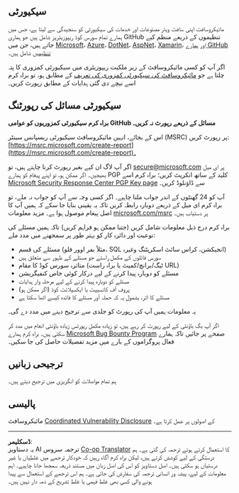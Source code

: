<!--
CO_OP_TRANSLATOR_METADATA:
{
  "original_hash": "5e1b8da31aae9cca3d53ad243fa3365a",
  "translation_date": "2025-08-29T12:50:02+00:00",
  "source_file": "SECURITY.md",
  "language_code": "ur"
}
-->
## سیکیورٹی

مائیکروسافٹ اپنی سافٹ ویئر مصنوعات اور خدمات کی سیکیورٹی کو سنجیدگی سے لیتا ہے، جس میں ہمارے تمام سورس کوڈ ریپوزیٹریز شامل ہیں جو ہماری GitHub تنظیموں کے ذریعے منظم کیے جاتے ہیں، جن میں [Microsoft](https://github.com/Microsoft)، [Azure](https://github.com/Azure)، [DotNet](https://github.com/dotnet)، [AspNet](https://github.com/aspnet)، [Xamarin](https://github.com/xamarin)، اور [ہمارے GitHub تنظیمیں](https://opensource.microsoft.com/) شامل ہیں۔

اگر آپ کو کسی مائیکروسافٹ کے زیر ملکیت ریپوزیٹری میں سیکیورٹی کمزوری کا پتہ چلتا ہے جو [مائیکروسافٹ کی سیکیورٹی کمزوری کی تعریف](https://docs.microsoft.com/previous-versions/tn-archive/cc751383(v=technet.10)?WT.mc_id=academic-77952-leestott) کے مطابق ہو، تو براہ کرم اسے نیچے دی گئی ہدایات کے مطابق رپورٹ کریں۔

## سیکیورٹی مسائل کی رپورٹنگ

**براہ کرم سیکیورٹی کمزوریوں کو عوامی GitHub مسائل کے ذریعے رپورٹ نہ کریں۔**

اس کے بجائے، انہیں مائیکروسافٹ سیکیورٹی ریسپانس سینٹر (MSRC) پر رپورٹ کریں: [https://msrc.microsoft.com/create-report](https://msrc.microsoft.com/create-report)۔

اگر آپ لاگ ان کیے بغیر رپورٹ کرنا چاہتے ہیں، تو [secure@microsoft.com](mailto:secure@microsoft.com) پر ای میل بھیجیں۔ اگر ممکن ہو، تو اپنے پیغام کو ہمارے PGP کلید کے ساتھ انکرپٹ کریں؛ براہ کرم اسے [Microsoft Security Response Center PGP Key page](https://www.microsoft.com/en-us/msrc/pgp-key-msrc) سے ڈاؤنلوڈ کریں۔

آپ کو 24 گھنٹوں کے اندر جواب ملنا چاہیے۔ اگر کسی وجہ سے آپ کو جواب نہ ملے، تو براہ کرم ای میل کے ذریعے دوبارہ رابطہ کریں تاکہ یہ یقینی بنایا جا سکے کہ ہمیں آپ کا اصل پیغام موصول ہوا ہے۔ مزید معلومات [microsoft.com/msrc](https://www.microsoft.com/msrc) پر دستیاب ہیں۔

براہ کرم درج ذیل معلومات شامل کریں (جتنا ممکن ہو فراہم کریں) تاکہ ہمیں مسئلے کی نوعیت اور دائرہ کار کو بہتر طور پر سمجھنے میں مدد ملے:

  * مسئلے کی قسم (مثلاً بفر اوور فلو، SQL انجیکشن، کراس سائٹ اسکرپٹنگ وغیرہ)
  * سورس فائلوں کے مکمل راستے جو مسئلے کے ظہور سے متعلق ہیں
  * متاثرہ سورس کوڈ کا مقام (ٹیگ/برانچ/کمیٹ یا براہ راست URL)
  * مسئلے کو دوبارہ پیدا کرنے کے لیے درکار کوئی خاص کنفیگریشن
  * مسئلے کو دوبارہ پیدا کرنے کے لیے مرحلہ وار ہدایات
  * پروف آف کانسیپٹ یا ایکسپلائٹ کوڈ (اگر ممکن ہو)
  * مسئلے کا اثر، بشمول یہ کہ حملہ آور مسئلے کا فائدہ کیسے اٹھا سکتا ہے

یہ معلومات ہمیں آپ کی رپورٹ کو جلدی سے ترجیح دینے میں مدد دے گی۔

اگر آپ بگ باؤنٹی کے لیے رپورٹ کر رہے ہیں، تو زیادہ مکمل رپورٹس زیادہ باؤنٹی انعام میں مدد کر سکتی ہیں۔ براہ کرم ہمارے [Microsoft Bug Bounty Program](https://microsoft.com/msrc/bounty) صفحے پر جائیں تاکہ ہمارے فعال پروگراموں کے بارے میں مزید تفصیلات حاصل کی جا سکیں۔

## ترجیحی زبانیں

ہم تمام مواصلات کو انگریزی میں ترجیح دیتے ہیں۔

## پالیسی

مائیکروسافٹ [Coordinated Vulnerability Disclosure](https://www.microsoft.com/en-us/msrc/cvd) کے اصولوں پر عمل کرتا ہے۔

---

**ڈسکلیمر**:  
یہ دستاویز AI ترجمہ سروس [Co-op Translator](https://github.com/Azure/co-op-translator) کا استعمال کرتے ہوئے ترجمہ کی گئی ہے۔ ہم درستگی کے لیے کوشش کرتے ہیں، لیکن براہ کرم آگاہ رہیں کہ خودکار ترجمے میں غلطیاں یا غیر درستیاں ہو سکتی ہیں۔ اصل دستاویز کو اس کی اصل زبان میں مستند ذریعہ سمجھا جانا چاہیے۔ اہم معلومات کے لیے، پیشہ ور انسانی ترجمہ کی سفارش کی جاتی ہے۔ ہم اس ترجمے کے استعمال سے پیدا ہونے والی کسی بھی غلط فہمی یا غلط تشریح کے ذمہ دار نہیں ہیں۔